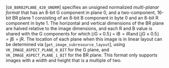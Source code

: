 [`G8_B8R82PLANE_420_UNORM`] specifies an unsigned
normalized *multi-planar format* that has an 8-bit G component in plane
0, and a two-component, 16-bit BR plane 1 consisting of an 8-bit B
component in byte 0 and an 8-bit R component in byte 1.
The horizontal and vertical dimensions of the BR plane are halved
relative to the image dimensions, and each R and B value is shared with
the G components for which <span class="katex"><span class="katex-html" aria-hidden="true"><span class="base"><span style="height:1em;vertical-align:-0.25em;" class="strut"></span><span class="minner"><span style="top:0em;" class="mopen delimcenter">⌊</span><span class="mord"><span class="mord mathdefault">i</span><span class="msupsub"><span class="vlist-t vlist-t2"><span class="vlist-r"><span style="height:0.32833099999999993em;" class="vlist"><span style="top:-2.5500000000000003em;margin-left:0em;margin-right:0.05em;"><span class="pstrut" style="height:2.7em;"></span><span class="sizing reset-size6 size3 mtight"><span class="mord mathdefault mtight">G</span></span></span></span><span class="vlist-s">​</span></span><span class="vlist-r"><span class="vlist" style="height:0.15em;"><span></span></span></span></span></span></span><span class="mspace" style="margin-right:0.2222222222222222em;"></span><span class="mbin">×</span><span class="mspace" style="margin-right:0.2222222222222222em;"></span><span class="mord">0</span><span class="mord">.</span><span class="mord">5</span><span style="top:0em;" class="mclose delimcenter">⌋</span></span><span class="mspace" style="margin-right:0.2777777777777778em;"></span><span class="mrel">=</span><span class="mspace" style="margin-right:0.2777777777777778em;"></span></span><span class="base"><span style="height:0.80952em;vertical-align:-0.15em;" class="strut"></span><span class="mord"><span class="mord mathdefault">i</span><span class="msupsub"><span class="vlist-t vlist-t2"><span class="vlist-r"><span style="height:0.32833099999999993em;" class="vlist"><span style="top:-2.5500000000000003em;margin-left:0em;margin-right:0.05em;"><span style="height:2.7em;" class="pstrut"></span><span class="sizing reset-size6 size3 mtight"><span style="margin-right:0.05017em;" class="mord mathdefault mtight">B</span></span></span></span><span class="vlist-s">​</span></span><span class="vlist-r"><span class="vlist" style="height:0.15em;"><span></span></span></span></span></span></span><span class="mspace" style="margin-right:0.2777777777777778em;"></span><span class="mrel">=</span><span style="margin-right:0.2777777777777778em;" class="mspace"></span></span><span class="base"><span class="strut" style="height:0.80952em;vertical-align:-0.15em;"></span><span class="mord"><span class="mord mathdefault">i</span><span class="msupsub"><span class="vlist-t vlist-t2"><span class="vlist-r"><span style="height:0.32833099999999993em;" class="vlist"><span style="top:-2.5500000000000003em;margin-left:0em;margin-right:0.05em;"><span class="pstrut" style="height:2.7em;"></span><span class="sizing reset-size6 size3 mtight"><span class="mord mathdefault mtight" style="margin-right:0.00773em;">R</span></span></span></span><span class="vlist-s">​</span></span><span class="vlist-r"><span style="height:0.15em;" class="vlist"><span></span></span></span></span></span></span></span></span></span> and <span class="katex"><span class="katex-html" aria-hidden="true"><span class="base"><span class="strut" style="height:1em;vertical-align:-0.25em;"></span><span class="minner"><span class="mopen delimcenter" style="top:0em;">⌊</span><span class="mord"><span class="mord mathdefault" style="margin-right:0.05724em;">j</span><span class="msupsub"><span class="vlist-t vlist-t2"><span class="vlist-r"><span class="vlist" style="height:0.32833099999999993em;"><span style="top:-2.5500000000000003em;margin-left:-0.05724em;margin-right:0.05em;"><span style="height:2.7em;" class="pstrut"></span><span class="sizing reset-size6 size3 mtight"><span class="mord mathdefault mtight">G</span></span></span></span><span class="vlist-s">​</span></span><span class="vlist-r"><span style="height:0.15em;" class="vlist"><span></span></span></span></span></span></span><span style="margin-right:0.2222222222222222em;" class="mspace"></span><span class="mbin">×</span><span class="mspace" style="margin-right:0.2222222222222222em;"></span><span class="mord">0</span><span class="mord">.</span><span class="mord">5</span><span class="mclose delimcenter" style="top:0em;">⌋</span></span><span style="margin-right:0.2777777777777778em;" class="mspace"></span><span class="mrel">=</span><span class="mspace" style="margin-right:0.2777777777777778em;"></span></span><span class="base"><span class="strut" style="height:0.85396em;vertical-align:-0.19444em;"></span><span class="mord"><span class="mord mathdefault" style="margin-right:0.05724em;">j</span><span class="msupsub"><span class="vlist-t vlist-t2"><span class="vlist-r"><span class="vlist" style="height:0.32833099999999993em;"><span style="top:-2.5500000000000003em;margin-left:-0.05724em;margin-right:0.05em;"><span class="pstrut" style="height:2.7em;"></span><span class="sizing reset-size6 size3 mtight"><span style="margin-right:0.05017em;" class="mord mathdefault mtight">B</span></span></span></span><span class="vlist-s">​</span></span><span class="vlist-r"><span class="vlist" style="height:0.15em;"><span></span></span></span></span></span></span><span style="margin-right:0.2777777777777778em;" class="mspace"></span><span class="mrel">=</span><span class="mspace" style="margin-right:0.2777777777777778em;"></span></span><span class="base"><span style="height:0.85396em;vertical-align:-0.19444em;" class="strut"></span><span class="mord"><span class="mord mathdefault" style="margin-right:0.05724em;">j</span><span class="msupsub"><span class="vlist-t vlist-t2"><span class="vlist-r"><span style="height:0.32833099999999993em;" class="vlist"><span style="top:-2.5500000000000003em;margin-left:-0.05724em;margin-right:0.05em;"><span class="pstrut" style="height:2.7em;"></span><span class="sizing reset-size6 size3 mtight"><span class="mord mathdefault mtight" style="margin-right:0.00773em;">R</span></span></span></span><span class="vlist-s">​</span></span><span class="vlist-r"><span style="height:0.15em;" class="vlist"><span></span></span></span></span></span></span></span></span></span>.
The location of each plane when this image is in linear layout can be
determined via [`get_image_subresource_layout`], using
`VK_IMAGE_ASPECT_PLANE_0_BIT` for the G plane, and
`VK_IMAGE_ASPECT_PLANE_1_BIT` for the BR plane.
This format only supports images with a width and height that is a
multiple of two.